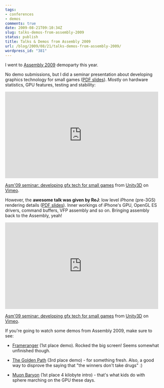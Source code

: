 ```yaml
---
tags:
- conferences
- demos
comments: true
date: 2009-08-21T09:10:34Z
slug: talks-demos-from-assembly-2009
status: publish
title: Talks & Demos from Assembly 2009
url: /blog/2009/08/21/talks-demos-from-assembly-2009/
wordpress_id: "381"
---
```


I went to [Assembly 2009](http://www.assembly.org/summer09/?set_language=en) demoparty this year.

No demo submissions, but I did a seminar presentation about developing graphics technology for small games ([PDF slides](/texts/files/Assembly09-Aras-GfxTech.pdf)). Mostly on hardware statistics, GPU features, testing and stability:

<iframe src="http://player.vimeo.com/video/6128236" width="500" height="282" frameborder="0" webkitAllowFullScreen mozallowfullscreen allowFullScreen></iframe> <p><a href="http://vimeo.com/6128236">Asm'09 seminar: developing gfx tech for small games</a> from <a href="http://vimeo.com/unity3d">Unity3D</a> on <a href="http://vimeo.com">Vimeo</a>.</p>


However, the **awesome talk was given by ReJ**: low level iPhone (pre-3GS) rendering details ([PDF slides](http://blogs.unity3d.com/wp-content/uploads/2009/08/Assembly09-iPhone-Learning-GPU-from-Driver-Code.pdf)). Inner workings of iPhone's GPU, OpenGL ES drivers, command buffers, VFP assembly and so on. Bringing assembly back to the Assembly, yeah!

<iframe src="http://player.vimeo.com/video/6064955" width="500" height="282" frameborder="0" webkitAllowFullScreen mozallowfullscreen allowFullScreen></iframe> <p><a href="http://vimeo.com/6064955">Asm'09 seminar: developing gfx tech for small games</a> from <a href="http://vimeo.com/unity3d">Unity3D</a> on <a href="http://vimeo.com">Vimeo</a>.</p>

If you're going to watch some demos from Assembly 2009, make sure to see:



  * [Frameranger](http://capped.tv/cncd_orange_fairlight-frameranger) (1st place demo). Rocked the big screen! Seems somewhat unfinished though.


  * [The Golden Path](http://capped.tv/united_force_digital_dynamite-the_golden_path) (3rd place demo) - for something fresh. Also, a good way to disprove the saying that "the winners don't take drugs" :)


  * [Muon Baryon](http://capped.tv/youth_uprising_mlat_design_out-muon_baryon) (1st place 4 kilobyte intro) - that's what kids do with sphere marching on the GPU these days.


